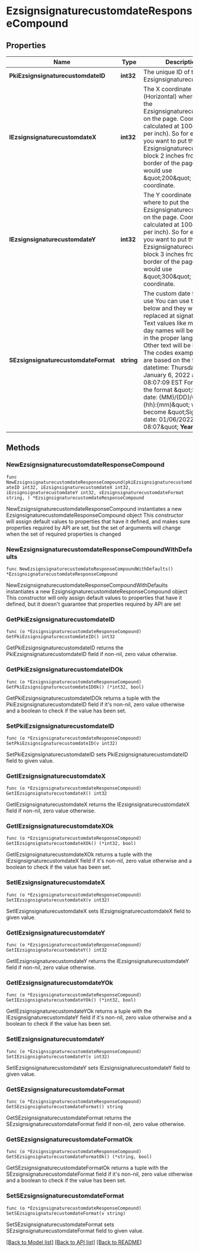 # EzsignsignaturecustomdateResponseCompound

## Properties

Name | Type | Description | Notes
------------ | ------------- | ------------- | -------------
**PkiEzsignsignaturecustomdateID** | **int32** | The unique ID of the Ezsignsignaturecustomdate | 
**IEzsignsignaturecustomdateX** | **int32** | The X coordinate (Horizontal) where to put the Ezsignsignaturecustomdate on the page.  Coordinate is calculated at 100dpi (dot per inch). So for example, if you want to put the Ezsignsignaturecustomdate block 2 inches from the left border of the page, you would use \&quot;200\&quot; for the X coordinate. | 
**IEzsignsignaturecustomdateY** | **int32** | The Y coordinate (Vertical) where to put the Ezsignsignaturecustomdate on the page.  Coordinate is calculated at 100dpi (dot per inch). So for example, if you want to put the Ezsignsignaturecustomdate block 3 inches from the top border of the page, you would use \&quot;300\&quot; for the Y coordinate. | 
**SEzsignsignaturecustomdateFormat** | **string** | The custom date format to use  You can use the codes below and they will be replaced at signature time. Text values like month and day names will be rendered in the proper language. Other text will be left as-is.  The codes examples below are based on the following datetime: Thursday, January 6, 2022 at 08:07:09 EST  For example, the format \&quot;Signature date: {MM}/{DD}/{YYYY} {hh}:{mm}\&quot; would become \&quot;Signature date: 01/06/2022 08:07\&quot;  **Year**  | Code | Example | | - | - | | {YYYY} | 2022 | | {YY} | 22 |  **Month**  | Code | Example | | - | - | | {MonthCapitalize} | Janvier | | {Month} | janvier | | {MM} | 01 | | {M} | 1 |  **Day**  | Code | Example | | - | - | | {DayCapitalize} | Jeudi | | {Day} | jeudi | | {DD} | 06 | | {D} | 6 |  **Hour**  | Code | Example | | - | - | | {hh} | 08 |  **Minute**  | Code | Example | | - | - | | {mm} | 07 |  **Second**  | Code | Example | | - | - | | {ss} | 09 |        **Timezone**  | Code | Example | | - | - | | {Z} | EST |       **Time**  | Code | Example | | - | - | | {Time} | 08:07:09 |   | {TimeZ} | 08:07:09 EST |     **Date**  | Code | Example | | - | - | | {Date} | 2022-01-06 |   | {DateText} | 1er Janvier 2022 |  **Full**  | Code | Example | | - | - | | {DateTime} | 2022-01-06 08:07:09 |   | {DateTimeZ} | 2022-01-06 08:07:09 EST |  | 

## Methods

### NewEzsignsignaturecustomdateResponseCompound

`func NewEzsignsignaturecustomdateResponseCompound(pkiEzsignsignaturecustomdateID int32, iEzsignsignaturecustomdateX int32, iEzsignsignaturecustomdateY int32, sEzsignsignaturecustomdateFormat string, ) *EzsignsignaturecustomdateResponseCompound`

NewEzsignsignaturecustomdateResponseCompound instantiates a new EzsignsignaturecustomdateResponseCompound object
This constructor will assign default values to properties that have it defined,
and makes sure properties required by API are set, but the set of arguments
will change when the set of required properties is changed

### NewEzsignsignaturecustomdateResponseCompoundWithDefaults

`func NewEzsignsignaturecustomdateResponseCompoundWithDefaults() *EzsignsignaturecustomdateResponseCompound`

NewEzsignsignaturecustomdateResponseCompoundWithDefaults instantiates a new EzsignsignaturecustomdateResponseCompound object
This constructor will only assign default values to properties that have it defined,
but it doesn't guarantee that properties required by API are set

### GetPkiEzsignsignaturecustomdateID

`func (o *EzsignsignaturecustomdateResponseCompound) GetPkiEzsignsignaturecustomdateID() int32`

GetPkiEzsignsignaturecustomdateID returns the PkiEzsignsignaturecustomdateID field if non-nil, zero value otherwise.

### GetPkiEzsignsignaturecustomdateIDOk

`func (o *EzsignsignaturecustomdateResponseCompound) GetPkiEzsignsignaturecustomdateIDOk() (*int32, bool)`

GetPkiEzsignsignaturecustomdateIDOk returns a tuple with the PkiEzsignsignaturecustomdateID field if it's non-nil, zero value otherwise
and a boolean to check if the value has been set.

### SetPkiEzsignsignaturecustomdateID

`func (o *EzsignsignaturecustomdateResponseCompound) SetPkiEzsignsignaturecustomdateID(v int32)`

SetPkiEzsignsignaturecustomdateID sets PkiEzsignsignaturecustomdateID field to given value.


### GetIEzsignsignaturecustomdateX

`func (o *EzsignsignaturecustomdateResponseCompound) GetIEzsignsignaturecustomdateX() int32`

GetIEzsignsignaturecustomdateX returns the IEzsignsignaturecustomdateX field if non-nil, zero value otherwise.

### GetIEzsignsignaturecustomdateXOk

`func (o *EzsignsignaturecustomdateResponseCompound) GetIEzsignsignaturecustomdateXOk() (*int32, bool)`

GetIEzsignsignaturecustomdateXOk returns a tuple with the IEzsignsignaturecustomdateX field if it's non-nil, zero value otherwise
and a boolean to check if the value has been set.

### SetIEzsignsignaturecustomdateX

`func (o *EzsignsignaturecustomdateResponseCompound) SetIEzsignsignaturecustomdateX(v int32)`

SetIEzsignsignaturecustomdateX sets IEzsignsignaturecustomdateX field to given value.


### GetIEzsignsignaturecustomdateY

`func (o *EzsignsignaturecustomdateResponseCompound) GetIEzsignsignaturecustomdateY() int32`

GetIEzsignsignaturecustomdateY returns the IEzsignsignaturecustomdateY field if non-nil, zero value otherwise.

### GetIEzsignsignaturecustomdateYOk

`func (o *EzsignsignaturecustomdateResponseCompound) GetIEzsignsignaturecustomdateYOk() (*int32, bool)`

GetIEzsignsignaturecustomdateYOk returns a tuple with the IEzsignsignaturecustomdateY field if it's non-nil, zero value otherwise
and a boolean to check if the value has been set.

### SetIEzsignsignaturecustomdateY

`func (o *EzsignsignaturecustomdateResponseCompound) SetIEzsignsignaturecustomdateY(v int32)`

SetIEzsignsignaturecustomdateY sets IEzsignsignaturecustomdateY field to given value.


### GetSEzsignsignaturecustomdateFormat

`func (o *EzsignsignaturecustomdateResponseCompound) GetSEzsignsignaturecustomdateFormat() string`

GetSEzsignsignaturecustomdateFormat returns the SEzsignsignaturecustomdateFormat field if non-nil, zero value otherwise.

### GetSEzsignsignaturecustomdateFormatOk

`func (o *EzsignsignaturecustomdateResponseCompound) GetSEzsignsignaturecustomdateFormatOk() (*string, bool)`

GetSEzsignsignaturecustomdateFormatOk returns a tuple with the SEzsignsignaturecustomdateFormat field if it's non-nil, zero value otherwise
and a boolean to check if the value has been set.

### SetSEzsignsignaturecustomdateFormat

`func (o *EzsignsignaturecustomdateResponseCompound) SetSEzsignsignaturecustomdateFormat(v string)`

SetSEzsignsignaturecustomdateFormat sets SEzsignsignaturecustomdateFormat field to given value.



[[Back to Model list]](../README.md#documentation-for-models) [[Back to API list]](../README.md#documentation-for-api-endpoints) [[Back to README]](../README.md)


